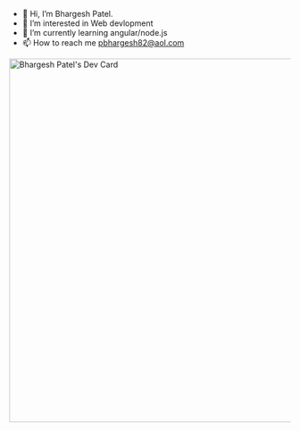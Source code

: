 - 👋 Hi, I’m Bhargesh Patel.
- 👀 I’m interested in Web devlopment
- 🌱 I’m currently learning angular/node.js
- 📫 How to reach me pbhargesh82@aol.com

<!-- <a href="https://app.daily.dev/pbhargesh82"><img src="https://api.daily.dev/devcards/bbd3f227082d46e39f29981b246a34fb.png?r=fe6" width="400" alt="Bhargesh Patel's Dev Card"/></a> -->

<!-- <a href="https://github.com/pbhargesh82"><img src="https://github.com/pbhargesh82/pbhargesh82/blob/main/devcard.svg" width="400" alt="Bharegsh Patel's Dev Card"/></a> -->


<a href="https://app.daily.dev/pbhargesh82"><img src="https://api.daily.dev/devcards/v2/fhZDBfLSnQ0B5hrvSzZ1T.png?type=wide&r=cen" width="652" alt="Bhargesh Patel's Dev Card"/></a>
<!---
pbhargesh82/pbhargesh82 is a ✨ special ✨ repository because its `README.md` (this file) appears on your GitHub profile.
You can click the Preview link to take a look at your changes.
--->
